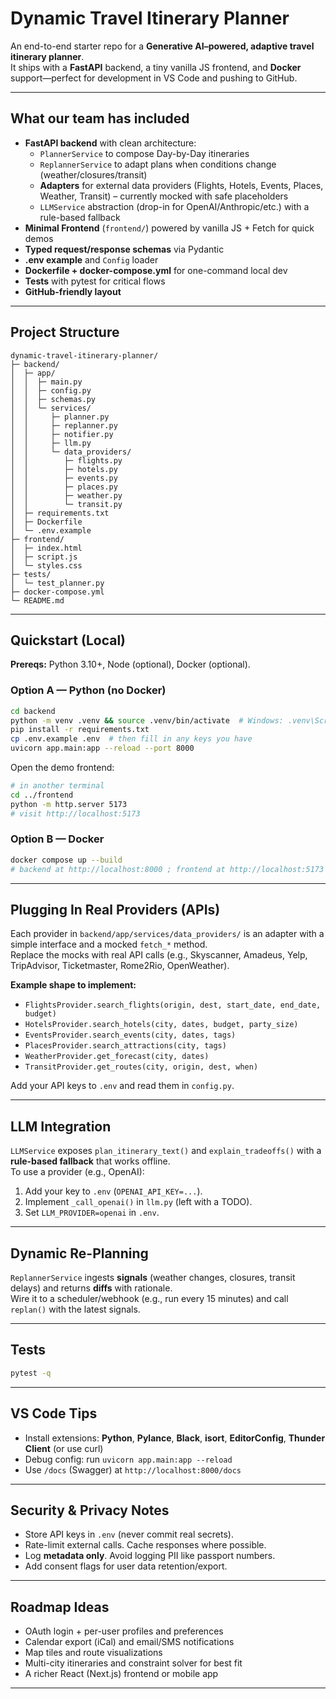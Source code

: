 # Dynamic Travel Itinerary Planner

An end-to-end starter repo for a **Generative AI–powered, adaptive travel itinerary planner**.  
It ships with a **FastAPI** backend, a tiny vanilla JS frontend, and **Docker** support—perfect for development in VS Code and pushing to GitHub.

---

## What our team has included

- **FastAPI backend** with clean architecture:
  - `PlannerService` to compose Day-by-Day itineraries
  - `ReplannerService` to adapt plans when conditions change (weather/closures/transit)
  - **Adapters** for external data providers (Flights, Hotels, Events, Places, Weather, Transit) – currently mocked with safe placeholders
  - `LLMService` abstraction (drop-in for OpenAI/Anthropic/etc.) with a rule-based fallback
- **Minimal Frontend** (`frontend/`) powered by vanilla JS + Fetch for quick demos
- **Typed request/response schemas** via Pydantic
- **.env example** and `Config` loader
- **Dockerfile + docker-compose.yml** for one-command local dev
- **Tests** with pytest for critical flows
- **GitHub-friendly layout**

---

## Project Structure

```
dynamic-travel-itinerary-planner/
├─ backend/
│  ├─ app/
│  │  ├─ main.py
│  │  ├─ config.py
│  │  ├─ schemas.py
│  │  └─ services/
│  │     ├─ planner.py
│  │     ├─ replanner.py
│  │     ├─ notifier.py
│  │     ├─ llm.py
│  │     └─ data_providers/
│  │        ├─ flights.py
│  │        ├─ hotels.py
│  │        ├─ events.py
│  │        ├─ places.py
│  │        ├─ weather.py
│  │        └─ transit.py
│  ├─ requirements.txt
│  ├─ Dockerfile
│  └─ .env.example
├─ frontend/
│  ├─ index.html
│  ├─ script.js
│  └─ styles.css
├─ tests/
│  └─ test_planner.py
├─ docker-compose.yml
└─ README.md
```

---

## Quickstart (Local)

**Prereqs:** Python 3.10+, Node (optional), Docker (optional).

### Option A — Python (no Docker)
```bash
cd backend
python -m venv .venv && source .venv/bin/activate  # Windows: .venv\Scripts\activate
pip install -r requirements.txt
cp .env.example .env  # then fill in any keys you have
uvicorn app.main:app --reload --port 8000
```

Open the demo frontend:
```bash
# in another terminal
cd ../frontend
python -m http.server 5173
# visit http://localhost:5173
```

### Option B — Docker
```bash
docker compose up --build
# backend at http://localhost:8000 ; frontend at http://localhost:5173
```

---

## Plugging In Real Providers (APIs)

Each provider in `backend/app/services/data_providers/` is an adapter with a simple interface and a mocked `fetch_*` method.  
Replace the mocks with real API calls (e.g., Skyscanner, Amadeus, Yelp, TripAdvisor, Ticketmaster, Rome2Rio, OpenWeather).

**Example shape to implement:**
- `FlightsProvider.search_flights(origin, dest, start_date, end_date, budget)`
- `HotelsProvider.search_hotels(city, dates, budget, party_size)`
- `EventsProvider.search_events(city, dates, tags)`
- `PlacesProvider.search_attractions(city, tags)`
- `WeatherProvider.get_forecast(city, dates)`
- `TransitProvider.get_routes(city, origin, dest, when)`

Add your API keys to `.env` and read them in `config.py`.

---

## LLM Integration

`LLMService` exposes `plan_itinerary_text()` and `explain_tradeoffs()` with a **rule-based fallback** that works offline.  
To use a provider (e.g., OpenAI):

1. Add your key to `.env` (`OPENAI_API_KEY=...`).
2. Implement `_call_openai()` in `llm.py` (left with a TODO).
3. Set `LLM_PROVIDER=openai` in `.env`.

---

##  Dynamic Re-Planning

`ReplannerService` ingests **signals** (weather changes, closures, transit delays) and returns **diffs** with rationale.  
Wire it to a scheduler/webhook (e.g., run every 15 minutes) and call `replan()` with the latest signals.

---

## Tests
```bash
pytest -q
```

---

## VS Code Tips

- Install extensions: **Python**, **Pylance**, **Black**, **isort**, **EditorConfig**, **Thunder Client** (or use curl)  
- Debug config: run `uvicorn app.main:app --reload`
- Use `/docs` (Swagger) at `http://localhost:8000/docs`

---

## Security & Privacy Notes

- Store API keys in `.env` (never commit real secrets).
- Rate-limit external calls. Cache responses where possible.
- Log **metadata only**. Avoid logging PII like passport numbers.
- Add consent flags for user data retention/export.

---

## Roadmap Ideas

- OAuth login + per-user profiles and preferences
- Calendar export (iCal) and email/SMS notifications
- Map tiles and route visualizations
- Multi-city itineraries and constraint solver for best fit
- A richer React (Next.js) frontend or mobile app

---

